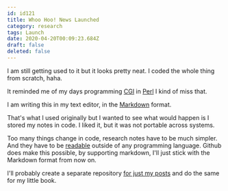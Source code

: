 ```yaml
---
id: id121
title: Whoo Hoo! News Launched
category: research
tags: Launch
date: 2020-04-20T00:09:23.684Z
draft: false
deleted: false
---
```


I am still getting used to it but it looks pretty neat. I coded the whole thing from scratch, haha.

It reminded me of my days programming [CGI][1] in [Perl][2] I kind of miss that.

I am writing this in my text editor, in the [Markdown][3] format.

That's what I used originally but I wanted to see what would happen is I stored my notes in code. I liked it, but it was not portable across systems.

Too many things change in code, research notes have to be much simpler. And they have to be [readable][4] outside of any programming language.
Github does make this possible, by supporting markdown, I'll just stick with the Markdown format from now on.

I'll probably create a separate repository [for just my posts][5] and do the same for my little book.

[1]: https://www.youtube.com/watch?v=9Zx1vEmaQMc
[2]: https://www.youtube.com/watch?v=E2JJZVqe97I
[3]: https://www.youtube.com/watch?v=f49LJV1i-_w
[4]: https://github.com/fantasyui-com/news-catpea-com/blob/master/db/content/posts/id121.md
[5]: https://github.com/fantasyui-com/news-catpea-com/tree/master/db/content/posts
